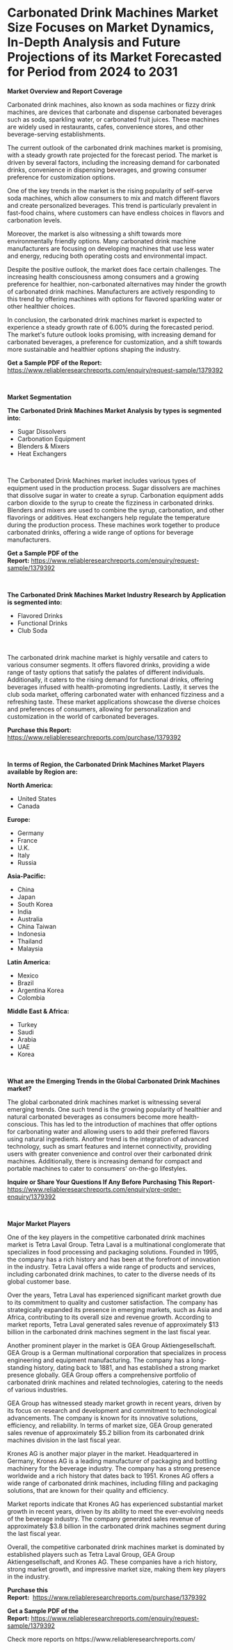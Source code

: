 <p><h1>Carbonated Drink Machines Market Size Focuses on Market Dynamics, In-Depth Analysis and Future Projections of its Market Forecasted for Period from 2024 to 2031</h1></p><p><strong>Market Overview and Report Coverage</strong></p>
<p><p>Carbonated drink machines, also known as soda machines or fizzy drink machines, are devices that carbonate and dispense carbonated beverages such as soda, sparkling water, or carbonated fruit juices. These machines are widely used in restaurants, cafes, convenience stores, and other beverage-serving establishments.</p><p>The current outlook of the carbonated drink machines market is promising, with a steady growth rate projected for the forecast period. The market is driven by several factors, including the increasing demand for carbonated drinks, convenience in dispensing beverages, and growing consumer preference for customization options.</p><p>One of the key trends in the market is the rising popularity of self-serve soda machines, which allow consumers to mix and match different flavors and create personalized beverages. This trend is particularly prevalent in fast-food chains, where customers can have endless choices in flavors and carbonation levels.</p><p>Moreover, the market is also witnessing a shift towards more environmentally friendly options. Many carbonated drink machine manufacturers are focusing on developing machines that use less water and energy, reducing both operating costs and environmental impact.</p><p>Despite the positive outlook, the market does face certain challenges. The increasing health consciousness among consumers and a growing preference for healthier, non-carbonated alternatives may hinder the growth of carbonated drink machines. Manufacturers are actively responding to this trend by offering machines with options for flavored sparkling water or other healthier choices.</p><p>In conclusion, the carbonated drink machines market is expected to experience a steady growth rate of 6.00% during the forecasted period. The market's future outlook looks promising, with increasing demand for carbonated beverages, a preference for customization, and a shift towards more sustainable and healthier options shaping the industry.</p></p>
<p><strong>Get a Sample PDF of the Report:</strong> <a href="https://www.reliableresearchreports.com/enquiry/request-sample/1379392">https://www.reliableresearchreports.com/enquiry/request-sample/1379392</a></p>
<p>&nbsp;</p>
<p><strong>Market Segmentation</strong></p>
<p><strong>The Carbonated Drink Machines Market Analysis by types is segmented into:</strong></p>
<p><ul><li>Sugar Dissolvers</li><li>Carbonation Equipment</li><li>Blenders & Mixers</li><li>Heat Exchangers</li></ul></p>
<p>&nbsp;</p>
<p><p>The Carbonated Drink Machines market includes various types of equipment used in the production process. Sugar dissolvers are machines that dissolve sugar in water to create a syrup. Carbonation equipment adds carbon dioxide to the syrup to create the fizziness in carbonated drinks. Blenders and mixers are used to combine the syrup, carbonation, and other flavorings or additives. Heat exchangers help regulate the temperature during the production process. These machines work together to produce carbonated drinks, offering a wide range of options for beverage manufacturers.</p></p>
<p><strong>Get a Sample PDF of the Report:</strong>&nbsp;<a href="https://www.reliableresearchreports.com/enquiry/request-sample/1379392">https://www.reliableresearchreports.com/enquiry/request-sample/1379392</a></p>
<p>&nbsp;</p>
<p><strong>The Carbonated Drink Machines Market Industry Research by Application is segmented into:</strong></p>
<p><ul><li>Flavored Drinks</li><li>Functional Drinks</li><li>Club Soda</li></ul></p>
<p>&nbsp;</p>
<p><p>The carbonated drink machine market is highly versatile and caters to various consumer segments. It offers flavored drinks, providing a wide range of tasty options that satisfy the palates of different individuals. Additionally, it caters to the rising demand for functional drinks, offering beverages infused with health-promoting ingredients. Lastly, it serves the club soda market, offering carbonated water with enhanced fizziness and a refreshing taste. These market applications showcase the diverse choices and preferences of consumers, allowing for personalization and customization in the world of carbonated beverages.</p></p>
<p><strong>Purchase this Report:</strong>&nbsp; <a href="https://www.reliableresearchreports.com/purchase/1379392">https://www.reliableresearchreports.com/purchase/1379392</a></p>
<p>&nbsp;</p>
<p><strong>In terms of Region, the Carbonated Drink Machines Market Players available by Region are:</strong></p>
<p>
    <p> <strong> North America: </strong>
        <ul>
            <li>United States</li>
            <li>Canada</li>
        </ul>
        </p> 
    <p> <strong> Europe: </strong>
        <ul>
            <li>Germany</li>
            <li>France</li>
            <li>U.K.</li>
            <li>Italy</li>
            <li>Russia</li>
        </ul>
        </p> 
    <p> <strong> Asia-Pacific: </strong>
        <ul>
            <li>China</li>
            <li>Japan</li>
            <li>South Korea</li>
            <li>India</li>
            <li>Australia</li>
            <li>China Taiwan</li>
            <li>Indonesia</li>
            <li>Thailand</li>
            <li>Malaysia</li>
        </ul>
        </p> 
    <p> <strong> Latin America: </strong>
        <ul>
            <li>Mexico</li>
            <li>Brazil</li>
            <li>Argentina Korea</li>
            <li>Colombia</li>
        </ul>
        </p> 
    <p> <strong> Middle East & Africa: </strong>
        <ul>
            <li>Turkey</li>
            <li>Saudi</li>
            <li>Arabia</li>
            <li>UAE</li>
            <li>Korea</li>
        </ul>
    </p>
    </p>
<p>&nbsp;</p>
<p><strong>What are the Emerging Trends in the Global Carbonated Drink Machines market?</strong></p>
<p><p>The global carbonated drink machines market is witnessing several emerging trends. One such trend is the growing popularity of healthier and natural carbonated beverages as consumers become more health-conscious. This has led to the introduction of machines that offer options for carbonating water and allowing users to add their preferred flavors using natural ingredients. Another trend is the integration of advanced technology, such as smart features and internet connectivity, providing users with greater convenience and control over their carbonated drink machines. Additionally, there is increasing demand for compact and portable machines to cater to consumers' on-the-go lifestyles.</p></p>
<p><strong>Inquire or Share Your Questions If Any Before Purchasing This Report</strong>- <a href="https://www.reliableresearchreports.com/enquiry/pre-order-enquiry/1379392">https://www.reliableresearchreports.com/enquiry/pre-order-enquiry/1379392</a></p>
<p>&nbsp;</p>
<p><strong>Major Market Players</strong></p>
<p><p>One of the key players in the competitive carbonated drink machines market is Tetra Laval Group. Tetra Laval is a multinational conglomerate that specializes in food processing and packaging solutions. Founded in 1995, the company has a rich history and has been at the forefront of innovation in the industry. Tetra Laval offers a wide range of products and services, including carbonated drink machines, to cater to the diverse needs of its global customer base.</p><p>Over the years, Tetra Laval has experienced significant market growth due to its commitment to quality and customer satisfaction. The company has strategically expanded its presence in emerging markets, such as Asia and Africa, contributing to its overall size and revenue growth. According to market reports, Tetra Laval generated sales revenue of approximately $13 billion in the carbonated drink machines segment in the last fiscal year.</p><p>Another prominent player in the market is GEA Group Aktiengesellschaft. GEA Group is a German multinational corporation that specializes in process engineering and equipment manufacturing. The company has a long-standing history, dating back to 1881, and has established a strong market presence globally. GEA Group offers a comprehensive portfolio of carbonated drink machines and related technologies, catering to the needs of various industries.</p><p>GEA Group has witnessed steady market growth in recent years, driven by its focus on research and development and commitment to technological advancements. The company is known for its innovative solutions, efficiency, and reliability. In terms of market size, GEA Group generated sales revenue of approximately $5.2 billion from its carbonated drink machines division in the last fiscal year.</p><p>Krones AG is another major player in the market. Headquartered in Germany, Krones AG is a leading manufacturer of packaging and bottling machinery for the beverage industry. The company has a strong presence worldwide and a rich history that dates back to 1951. Krones AG offers a wide range of carbonated drink machines, including filling and packaging solutions, that are known for their quality and efficiency.</p><p>Market reports indicate that Krones AG has experienced substantial market growth in recent years, driven by its ability to meet the ever-evolving needs of the beverage industry. The company generated sales revenue of approximately $3.8 billion in the carbonated drink machines segment during the last fiscal year.</p><p>Overall, the competitive carbonated drink machines market is dominated by established players such as Tetra Laval Group, GEA Group Aktiengesellschaft, and Krones AG. These companies have a rich history, strong market growth, and impressive market size, making them key players in the industry.</p></p>
<p><strong>Purchase this Report:</strong>&nbsp;&nbsp;<a href="https://www.reliableresearchreports.com/purchase/1379392">https://www.reliableresearchreports.com/purchase/1379392</a></p>
<p></p>
<p><strong>Get a Sample PDF of the Report:</strong>&nbsp;<a href="https://www.reliableresearchreports.com/enquiry/request-sample/1379392">https://www.reliableresearchreports.com/enquiry/request-sample/1379392</a></p>
<p>Check more reports on https://www.reliableresearchreports.com/</p>